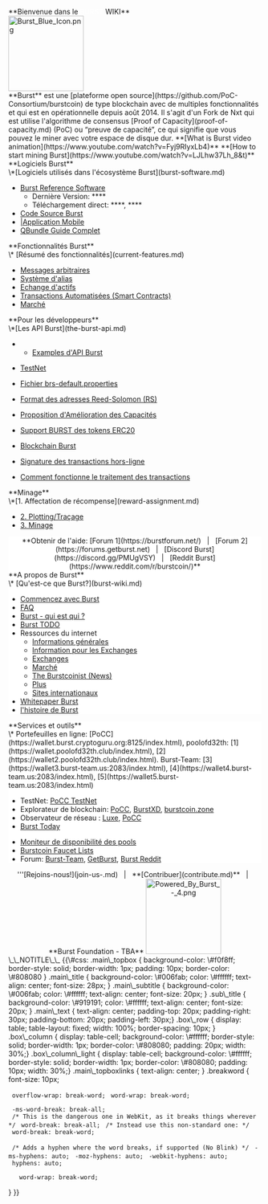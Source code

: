 <languages></languages>

<div class="main_topbox">
<div class="main_title">
**Bienvenue dans le <span style="color:#ffffff">BURST</span> WIKI**

</div>
<img src="Burst_Blue_Icon.png" title="Burst_Blue_Icon.png" alt="Burst_Blue_Icon.png" width="150" height="150" />

<div class="main_text">
**Burst** est une [plateforme open source](https://github.com/PoC-Consortium/burstcoin) de type blockchain avec de multiples fonctionnalités et qui est en opérationnelle depuis août 2014. Il s'agit d'un Fork de Nxt qui est utilise l'algorithme de consensus [Proof of Capacity](proof-of-capacity.md) (PoC) ou “preuve de capacité”, ce qui signifie que vous pouvez le miner avec votre espace de disque dur.
**[What is Burst video animation](https://www.youtube.com/watch?v=Fyj9RIyxLb4)**
**[How to start mining Burst](https://www.youtube.com/watch?v=LJLhw37Lh_8&t)**

</div>
<div class="box_row">
<div class="box_column">
<div class="main_subtitle">
**Logiciels Burst**

</div>
\*[Logiciels utilisés dans l'écosystème Burst](burst-software.md)

-   [Burst Reference Software](burst-reference-software.md)
    -   Dernière Version: ****
    -   Téléchargement direct: ****, ****
-   [Code Source Burst](https://github.com/PoC-Consortium/burstcoin)
-   [|Application Mobile](mobile-app.md)
-   [QBundle Guide Complet](qbundle.md)

</div>
</div>
<div class="box_row">
<div class="box_column">
<div class="main_subtitle">
**Fonctionnalités Burst**

</div>
\* [Résumé des fonctionnalités](current-features.md)

-   [Messages arbitraires](arbitrary-messages.md)
-   [Système d'alias](alias-system.md)
-   [Echange d'actifs](asset-exchange.md)
-   [Transactions Automatisées (Smart Contracts)](automated-transaction.md)
-   [Marché](marketplace.md)

</div>
</div>
<div class="box_row">
<div class="box_column">
<div class="main_subtitle">
**Pour les développeurs**

</div>
\*[Les API Burst](the-burst-api.md)

-   -   [Examples d'API Burst](the-burst-api-examples.md)

-   [TestNet](testnet.md)
-   [Fichier brs-default.properties](brs-default-properties-configuration-file.md)
-   [Format des adresses Reed-Solomon (RS)](rs-address-format.md)
-   [Proposition d'Amélioration des Capacités](cip.md)
-   [Support BURST des tokens ERC20](burst-support-for-erc20-tokens.md)
-   [Blockchain Burst](burst-blockchain.md)
-   [Signature des transactions hors-ligne](offline-transaction-signing.md)
-   [Comment fonctionne le traitement des transactions](how-tx-processing-works.md)

</div>
</div>
<div class="box_row">
<div class="box_column">
<div class="main_subtitle">
**Minage**

</div>
\*[1. Affectation de récompense](reward-assignment.md)

-   [2. Plotting/Traçage](plotting.md)
-   [3. Minage](mining.md)

</div>
</div>
<div class="box_row">
<div class="box_column_light" style="background-color: #ffffff; text-align:center;">
**Obtenir de l'aide: [Forum 1](https://burstforum.net/)   |   [Forum 2](https://forums.getburst.net)   |   [Discord Burst](https://discord.gg/PMUgVSY)   |   [Reddit Burst](https://www.reddit.com/r/burstcoin/)**

</div>
</div>
<div class="box_row">
<div class="box_column" style="background-color: #ffffff;">
<div class="sub_title">
**A propos de Burst**

</div>
\* [Qu'est-ce que Burst?](burst-wiki.md)

-   [Commencez avec Burst](getting-started.md)
-   [FAQ](faq.md)
-   [Burst - qui est qui ?](burst-who-s-who.md)
-   [Burst TODO](global-burst-todo.md)
-   Ressources du internet
    -   [Informations générales](https://www.burst-coin.org/)
    -   [Information pour les Exchanges](https://www.burst-coin.org/information-for-exchanges)
    -   [Exchanges](exchanges.md)
    -   [Marché](http://x.burstnation.com/marketplace)
    -   [The Burstcoinist (News)](https://www.burstcoin.ist/)
    -   [Plus](list-of-burst-related-websites.md)
    -   [Sites internationaux](list-of-international-burst-websites.md)
-   [Whitepaper Burst](whitepaper-burst.md)
-   [l'histoire de Burst](history-of-burst.md)

</div>
</div>
<div class="box_row">
<div class="box_column" style="background-color: #ffffff;">
<div class="sub_title">
**Services et outils**

</div>
\* Portefeuilles en ligne: [PoCC](https://wallet.burst.cryptoguru.org:8125/index.html), poolofd32th: [1](https://wallet.poolofd32th.club/index.html), [2](https://wallet2.poolofd32th.club/index.html). Burst-Team: [3](https://wallet3.burst-team.us:2083/index.html), [4](https://wallet4.burst-team.us:2083/index.html), [5](https://wallet5.burst-team.us:2083/index.html)

-   TestNet: [PoCC TestNet](https://wallet.dev.burst-test.net/)
-   Explorateur de blockchain: [PoCC](https://explore.burst.cryptoguru.org/), [BurstXD](http://burstxd.com/blocks/), [burstcoin.zone](http://burstcoin.zone/wordpress/blockexplorer/)
-   Observateur de réseau : [Luxe](http://burstcoin.cc/), [PoCC](https://explore.burst.cryptoguru.org/tool/observe)
-   [Burst Today](http://www.burst.today/)

<!-- -->

-   [Moniteur de disponibilité des pools](https://uptime.statuscake.com/?TestID=M30iNz7TSq)
-   [Burstcoin Faucet Lists](http://burstfaucets.com/)
-   Forum: [Burst-Team](http://burstforum.net/), [GetBurst](https://forums.getburst.net/), [Burst Reddit](https://www.reddit.com/r/burstcoin/)

</div>
</div>
<div id="main_topboxlinks">
<center>
'''[Rejoins-nous!](join-us-.md)   |   **[Contribuer](contribute.md)**   |   **Burst Foundation - TBA**

<img src="Powered_By_Burst_-_4.png" title="Powered_By_Burst_-_4.png" alt="Powered_By_Burst_-_4.png" width="150" height="150" />

</center>
</div>
</div>
\_\_NOTITLE\_\_ {{\#css: .main\_topbox { background-color: \#f0f8ff; border-style: solid; border-width: 1px; padding: 10px; border-color: \#808080 } .main\_title { background-color: \#006fab; color: \#ffffff; text-align: center; font-size: 28px; } .main\_subtitle { background-color: \#006fab; color: \#ffffff; text-align: center; font-size: 20px; } .sub\_title { background-color: \#919191; color: \#ffffff; text-align: center; font-size: 20px; } .main\_text { text-align: center; padding-top: 20px; padding-right: 30px; padding-bottom: 20px; padding-left: 30px;} .box\_row { display: table; table-layout: fixed; width: 100%; border-spacing: 10px; } .box\_column { display: table-cell; background-color: \#ffffff; border-style: solid; border-width: 1px; border-color: \#808080; padding: 20px; width: 30%;} .box\_column\_light { display: table-cell; background-color: \#ffffff; border-style: solid; border-width: 1px; border-color: \#808080; padding: 10px; width: 30%;} .main\_topboxlinks { text-align: center; } .breakword { font-size: 10px;

` overflow-wrap: break-word;`
` word-wrap: break-word;`

` -ms-word-break: break-all;`
` /* This is the dangerous one in WebKit, as it breaks things wherever */`
` word-break: break-all;`
` /* Instead use this non-standard one: */`
` word-break: break-word;`

` /* Adds a hyphen where the word breaks, if supported (No Blink) */`
` -ms-hyphens: auto;`
` -moz-hyphens: auto;`
` -webkit-hyphens: auto;`
` hyphens: auto;`

`   word-wrap: break-word;`

} }}
